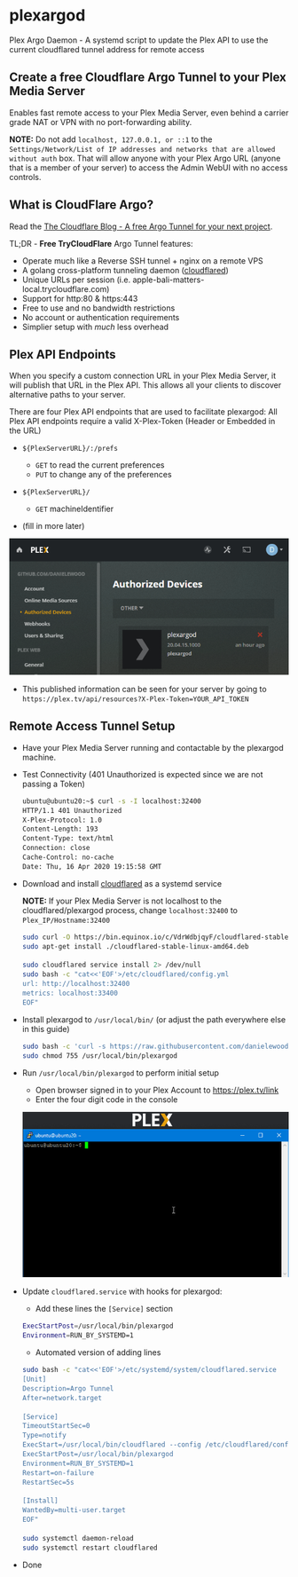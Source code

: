 # plexargod
Plex Argo Daemon - A systemd script to update the Plex API to use the current cloudflared tunnel address for remote access

## Create a **free** Cloudflare Argo Tunnel to your Plex Media Server

Enables fast remote access to your Plex Media Server, even behind a carrier grade NAT or VPN with no port-forwarding ability.

**NOTE:** Do not add `localhost, 127.0.0.1, or ::1` to the `Settings/Network/List of IP addresses and networks that are allowed without auth` box. That will allow anyone with your Plex Argo URL (anyone that is a member of your server) to access the Admin WebUI with no access controls.

## What is CloudFlare Argo?

Read the [The Cloudflare Blog - A free Argo Tunnel for your next project](https://blog.cloudflare.com/a-free-argo-tunnel-for-your-next-project/).

TL;DR - **Free TryCloudFlare** Argo Tunnel features:
 - Operate much like a Reverse SSH tunnel + nginx on a remote VPS
 - A golang cross-platform tunneling daemon ([cloudflared](https://developers.cloudflare.com/argo-tunnel/downloads/))
 - Unique URLs per session (i.e. apple-bali-matters-local.trycloudflare.com)
 - Support for http:80 & https:443
 - Free to use and no bandwidth restrictions
 - No account or authentication requirements
 - Simplier setup with _much_ less overhead

## Plex API Endpoints

When you specify a custom connection URL in your Plex Media Server, it will publish that URL in the Plex API. This allows all your clients to discover alternative paths to your server. 

There are four Plex API endpoints that are used to facilitate plexargod:
All Plex API endpoints require a valid X-Plex-Token (Header or Embedded in the URL)
 - `${PlexServerURL}/:/prefs`
   - `GET` to read the current preferences
   - `PUT` to change any of the preferences
 - `${PlexServerURL}/`
   - `GET` machineIdentifier

- (fill in more later)

![](plexargod-authorized-devices.png)

- This published information can be seen for your server by going to `https://plex.tv/api/resources?X-Plex-Token=YOUR_API_TOKEN`

## Remote Access Tunnel Setup

- Have your Plex Media Server running and contactable by the plexargod machine.
- Test Connectivity (401 Unauthorized is expected since we are not passing a Token)

  ```bash
  ubuntu@ubuntu20:~$ curl -s -I localhost:32400
  HTTP/1.1 401 Unauthorized
  X-Plex-Protocol: 1.0
  Content-Length: 193
  Content-Type: text/html
  Connection: close
  Cache-Control: no-cache
  Date: Thu, 16 Apr 2020 19:15:58 GMT
  ```

- Download and install [cloudflared](https://developers.cloudflare.com/argo-tunnel/downloads/) as a systemd service
    
  **NOTE:** If your Plex Media Server is not localhost to the cloudflared/plexargod process, change `localhost:32400` to `Plex_IP/Hostname:32400`
  
  ```bash
  sudo curl -O https://bin.equinox.io/c/VdrWdbjqyF/cloudflared-stable-linux-amd64.deb
  sudo apt-get install ./cloudflared-stable-linux-amd64.deb
  
  sudo cloudflared service install 2> /dev/null
  sudo bash -c "cat<<'EOF'>/etc/cloudflared/config.yml
  url: http://localhost:32400
  metrics: localhost:33400
  EOF"
  ```
- Install plexargod to `/usr/local/bin/` (or adjust the path everywhere else in this guide)
  ```bash
  sudo bash -c 'curl -s https://raw.githubusercontent.com/danielewood/plexargod/ master/plexargod > /usr/local/bin/plexargod'
  sudo chmod 755 /usr/local/bin/plexargod
  ```

- Run `/usr/local/bin/plexargod` to perform initial setup
  - Open browser signed in to your Plex Account to https://plex.tv/link
  - Enter the four digit code in the console

  ![](plexargod-first-run.gif)

- Update `cloudflared.service` with hooks for plexargod:
  - Add these lines the `[Service]` section
  ```bash
  ExecStartPost=/usr/local/bin/plexargod
  Environment=RUN_BY_SYSTEMD=1
  ```
  - Automated version of adding lines
  ```bash
  sudo bash -c "cat<<'EOF'>/etc/systemd/system/cloudflared.service
  [Unit]
  Description=Argo Tunnel
  After=network.target
  
  [Service]
  TimeoutStartSec=0
  Type=notify
  ExecStart=/usr/local/bin/cloudflared --config /etc/cloudflared/config.yml --origincert /etc/cloudflared/cert.pem --no-autoupdate
  ExecStartPost=/usr/local/bin/plexargod
  Environment=RUN_BY_SYSTEMD=1
  Restart=on-failure
  RestartSec=5s
  
  [Install]
  WantedBy=multi-user.target
  EOF"
  
  sudo systemctl daemon-reload
  sudo systemctl restart cloudflared
  ```
- Done